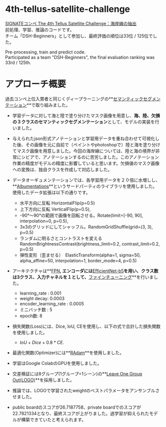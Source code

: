 # 4th-tellus-satellite-challenge
[SIGNATEコンペ The 4th Tellus Satellite Challenge：海岸線の抽出](https://signate.jp/competitions/284)  
前処理、学習、推論のコードです。  
チーム「DSH-Beginners」として参加し、最終評価の順位は33位 / 125位でした。  

Pre-processing, train and predict code.  
Participated as a team "DSH-Beginners", the final evaluation ranking was 33rd / 125th.


# アプローチ概要
過去コンペ上位入賞者と同じくディープラーニングの**[セマンティックセグメンテーション](https://speakerdeck.com/motokimura/semantic-segmentation-zhen-rifan-ri?slide=14)**で取り組みました。

- 学習データに対して海と陸で塗り分けたマスク画像を用意し、**海、陸、欠損の３クラスのセマンティックセグメンテーション**として、モデルの実装を行いました。

- 与えられたjson形式アノテーションと学習用データを重ね合わせて可視化した後、その画像を元に自前で（ペイントやphotoshopで）陸と海を塗り分けてマスク画像を用意しました。今回の海岸線については、陸と海の境界が非常にシビアで、アノテーションするのに苦労しました。このアノテーション作業の精度がモデルの精度に影響していると思います。欠損値のマスク画像への変換は、独自クラスを作成して対応しました。

- データオーギュメンテーションでは、各学習用データを２０倍に水増しし、**[Albumentations](https://github.com/albumentations-team/albumentations)**というサードパーティのライブラリを使用しました。使用したデータ拡張は以下の通りです。
    -  水平方向に反転 HorizontalFlip(p=0.5)
    -  上下方向に反転 VerticalFlip(p=0.5),
    -  -90°〜90°の範囲で画像を回転させる。Rotate(limit=[-90, 90], interpolation=0, p=0.5),
    - 3x3のグリッドにしてシャッフル。RandomGridShuffle(grid=(3, 3), p=0.5)
    - ランダムに明るさとコントラストを変える　RandomBrightnessContrast(brightness_limit=0.2, contrast_limit=0.2, p=0.5)
    - 弾性変形（歪ませる）　ElasticTransform(alpha=1, sigma=50, alpha_affine=50, interpolation=1, border_mode=4, p=0.5)

- アーキテクチャは**[FPN](http://presentations.cocodataset.org/COCO17-Stuff-FAIR.pdf)**, エンコーダには**[EfficientNet-b5](https://hampen2929.hatenablog.com/entry/2019/07/06/024347)**を用い、クラス数は3クラス、入力チャネルを１として、**[ファインチューニング](https://www.kikagaku.ai/tutorial/basic_of_computer_vision/learn/tensorflow_finetuning)**を行いました。
    - learning_rate : 0.001
    - weight decay: 0.0003
    - encoder_learning_rate : 0.0005
    - ミニバッチ数 : 5
    - epoch数: 8

- 損失関数(Loss)には、Dice, IoU, CEを使用し、以下の式で合計した損失関数を使用しました。
    - $IoU + Dice + 0.8*CE$.

- 最適化関数(Optimizer)には**[RAdam](https://arxiv.org/abs/1908.03265)**を使用しました。

- 学習はGoogle ColabのGPUを使用しました。

- 交差検証には8グループ(1グループ=1シーン)の**[Leave One Group Out(LOGO)](https://scikit-learn.org/stable/modules/generated/sklearn.model_selection.LeaveOneGroupOut.html)**を採用しました。

- 推論では、LOGOで学習されたweightのベストパラメータをアンサンブルさせました。

- public boardのスコアが26.7187758、private boardでのスコアが22.7821334となり、最終スコアが上がりました。過学習が抑えられたモデルが構築できていたと考えられます。
